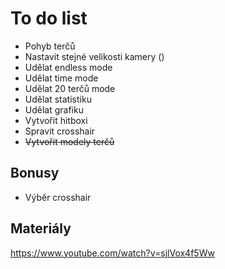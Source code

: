 # To do list
+ Pohyb terčů
+ Nastavit stejné velikosti kamery ()
+ Udělat endless mode
+ Udělat time mode
+ Udělat 20 terčů mode
+ Udělat statistiku
+ Udělat grafiku
+ Vytvořit hitboxi
+ Spravit crosshair
+ ~~Vytvořit modely terčů~~

## Bonusy
+ Výběr crosshair

## Materiály
https://www.youtube.com/watch?v=sjlVox4f5Ww
